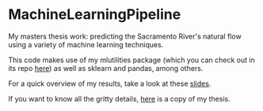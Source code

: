# MachineLearningPipeline
My masters thesis work: predicting the Sacramento River's natural flow using a variety of machine learning techniques.

This code makes use of my mlutilities package (which you can check out in its repo [here](https://github.com/brmagnuson/MachineLearningUtilities)) as well as sklearn and pandas, among others.

For a quick overview of my results, take a look at these [slides](https://drive.google.com/file/d/0B3GXw7X31-VNNkFiLWFpaXpXa1k/view?usp=sharing).

If you want to know all the gritty details, [here](https://drive.google.com/open?id=0B3GXw7X31-VNNlFsSDMwbFVmY1k) is a copy of my thesis.


